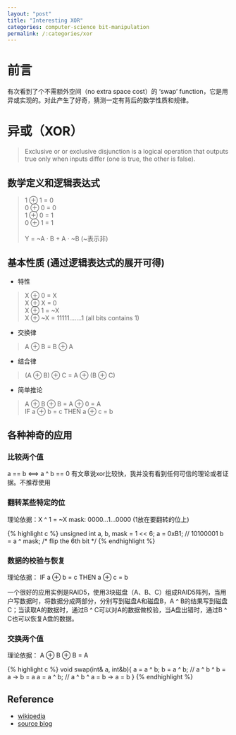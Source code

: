 ```yaml
---
layout: "post"
title: "Interesting XOR"
categories: computer-science bit-manipulation
permalink: /:categories/xor
---
```

# 前言
有次看到了个不需额外空间（no extra space cost）的 ‘swap’ function，它是用异或实现的。对此产生了好奇，猜测一定有背后的数学性质和规律。


# 异或（XOR）

> Exclusive or or exclusive disjunction is a logical operation that outputs true only when inputs differ (one is true, the other is false).

## 数学定义和逻辑表达式

> 1 ⊕ 1 = 0
<br> 0 ⊕ 0 = 0
<br> 1 ⊕ 0 = 1
<br> 0 ⊕ 1 = 1
<br><br>
Y = ~A · B + A · ~B  (~表示非)

## 基本性质 (通过逻辑表达式的展开可得)
- 特性
> X ⊕ 0 = X 
<br> X ⊕ X = 0
<br> X ⊕ 1 = ~X
<br> X ⊕ ~X = 11111.......1 (all bits contains 1)

- 交换律
> A ⊕ B = B ⊕ A

- 结合律
> (A ⊕ B) ⊕ C = A ⊕ (B ⊕ C)

- 简单推论
> A ⊕ B ⊕ B = A ⊕ 0 = A
<br> IF a ⊕ b = c THEN a ⊕ c = b

## 各种神奇的应用

### 比较两个值
a == b  <==>  a ^ b == 0
有文章说xor比较快，我并没有看到任何可信的理论或者证据。不推荐使用

### 翻转某些特定的位
理论依据：X ^ 1 = ~X
mask:  0000...1...0000 (1放在要翻转的位上)

{% highlight c %}
unsigned int a, b, mask = 1 << 6;
a = 0xB1; // 10100001
b = a ^ mask; /* flip the 6th bit */
{% endhighlight %}

### 数据的校验与恢复
理论依据： IF a ⊕ b = c THEN a ⊕ c = b

一个很好的应用实例是RAID5，使用3块磁盘（A、B、C）组成RAID5阵列，当用户写数据时，将数据分成两部分，分别写到磁盘A和磁盘B，A ^ B的结果写到磁盘C；当读取A的数据时，通过B ^ C可以对A的数据做校验，当A盘出错时，通过B ^ C也可以恢复A盘的数据。

### 交换两个值
理论依据： A ⊕ B ⊕ B = A

{% highlight c %}
void swap(int& a, int&b){
    a = a ^ b; 
    b = a ^ b; // a ^ b ^ b = a -> b = a
    a = a ^ b; // a ^ b ^ a = b -> a = b
}
{% endhighlight %}

## Reference
- [wikipedia](https://en.wikipedia.org/wiki/Exclusive_or)
- [source blog](https://www.lijinma.com/blog/2014/05/29/amazing-xor/)